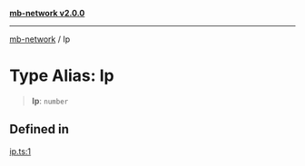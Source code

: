[**mb-network v2.0.0**](../README.md)

***

[mb-network](../README.md) / Ip

# Type Alias: Ip

> **Ip**: `number`

## Defined in

[ip.ts:1](https://github.com/mbachmann97/mb-network/blob/272a6a4fd3dfb28b0998d05a50b1dde727ead4d4/src/ip.ts#L1)
